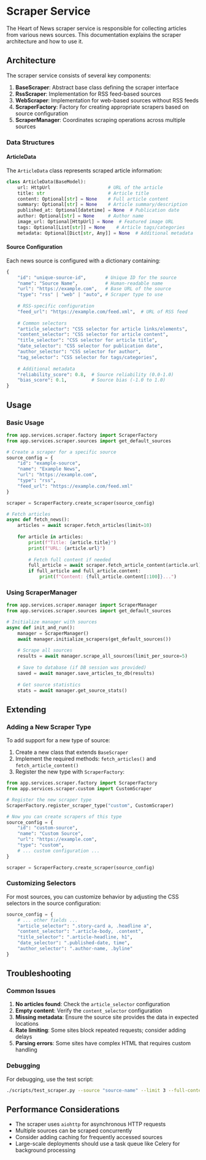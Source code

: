 # Scraper Service

The Heart of News scraper service is responsible for collecting articles from various news sources. This documentation explains the scraper architecture and how to use it.

## Architecture

The scraper service consists of several key components:

1. **BaseScraper**: Abstract base class defining the scraper interface
2. **RssScraper**: Implementation for RSS feed-based sources
3. **WebScraper**: Implementation for web-based sources without RSS feeds
4. **ScraperFactory**: Factory for creating appropriate scrapers based on source configuration
5. **ScraperManager**: Coordinates scraping operations across multiple sources

### Data Structures

#### ArticleData

The `ArticleData` class represents scraped article information:

```python
class ArticleData(BaseModel):
    url: HttpUrl                     # URL of the article
    title: str                       # Article title
    content: Optional[str] = None    # Full article content
    summary: Optional[str] = None    # Article summary/description
    published_at: Optional[datetime] = None  # Publication date
    author: Optional[str] = None     # Author name
    image_url: Optional[HttpUrl] = None  # Featured image URL
    tags: Optional[List[str]] = None    # Article tags/categories
    metadata: Optional[Dict[str, Any]] = None  # Additional metadata
```

#### Source Configuration

Each news source is configured with a dictionary containing:

```python
{
    "id": "unique-source-id",       # Unique ID for the source
    "name": "Source Name",          # Human-readable name
    "url": "https://example.com",   # Base URL of the source
    "type": "rss" | "web" | "auto", # Scraper type to use
    
    # RSS-specific configuration
    "feed_url": "https://example.com/feed.xml",  # URL of RSS feed
    
    # Common selectors
    "article_selector": "CSS selector for article links/elements",
    "content_selector": "CSS selector for article content",
    "title_selector": "CSS selector for article title",
    "date_selector": "CSS selector for publication date",
    "author_selector": "CSS selector for author",
    "tag_selector": "CSS selector for tags/categories",
    
    # Additional metadata
    "reliability_score": 0.8,  # Source reliability (0.0-1.0)
    "bias_score": 0.1,         # Source bias (-1.0 to 1.0)
}
```

## Usage

### Basic Usage

```python
from app.services.scraper.factory import ScraperFactory
from app.services.scraper.sources import get_default_sources

# Create a scraper for a specific source
source_config = {
    "id": "example-source",
    "name": "Example News",
    "url": "https://example.com",
    "type": "rss",
    "feed_url": "https://example.com/feed.xml"
}

scraper = ScraperFactory.create_scraper(source_config)

# Fetch articles
async def fetch_news():
    articles = await scraper.fetch_articles(limit=10)
    
    for article in articles:
        print(f"Title: {article.title}")
        print(f"URL: {article.url}")
        
        # Fetch full content if needed
        full_article = await scraper.fetch_article_content(article.url)
        if full_article and full_article.content:
            print(f"Content: {full_article.content[:100]}...")
```

### Using ScraperManager

```python
from app.services.scraper.manager import ScraperManager
from app.services.scraper.sources import get_default_sources

# Initialize manager with sources
async def init_and_run():
    manager = ScraperManager()
    await manager.initialize_scrapers(get_default_sources())
    
    # Scrape all sources
    results = await manager.scrape_all_sources(limit_per_source=5)
    
    # Save to database (if DB session was provided)
    saved = await manager.save_articles_to_db(results)
    
    # Get source statistics
    stats = await manager.get_source_stats()
```

## Extending

### Adding a New Scraper Type

To add support for a new type of source:

1. Create a new class that extends `BaseScraper`
2. Implement the required methods: `fetch_articles()` and `fetch_article_content()`
3. Register the new type with `ScraperFactory`:

```python
from app.services.scraper.factory import ScraperFactory
from app.services.scraper.custom import CustomScraper

# Register the new scraper type
ScraperFactory.register_scraper_type("custom", CustomScraper)

# Now you can create scrapers of this type
source_config = {
    "id": "custom-source",
    "name": "Custom Source",
    "url": "https://example.com",
    "type": "custom",
    # ... custom configuration ...
}

scraper = ScraperFactory.create_scraper(source_config)
```

### Customizing Selectors

For most sources, you can customize behavior by adjusting the CSS selectors in the source configuration:

```python
source_config = {
    # ... other fields ...
    "article_selector": ".story-card a, .headline a",
    "content_selector": ".article-body, .content",
    "title_selector": ".article-headline, h1",
    "date_selector": ".published-date, time",
    "author_selector": ".author-name, .byline"
}
```

## Troubleshooting

### Common Issues

1. **No articles found**: Check the `article_selector` configuration
2. **Empty content**: Verify the `content_selector` configuration
3. **Missing metadata**: Ensure the source site provides the data in expected locations
4. **Rate limiting**: Some sites block repeated requests; consider adding delays
5. **Parsing errors**: Some sites have complex HTML that requires custom handling

### Debugging

For debugging, use the test script:

```bash
./scripts/test_scraper.py --source "source-name" --limit 3 --full-content
```

## Performance Considerations

- The scraper uses `aiohttp` for asynchronous HTTP requests
- Multiple sources can be scraped concurrently
- Consider adding caching for frequently accessed sources
- Large-scale deployments should use a task queue like Celery for background processing